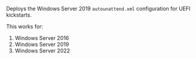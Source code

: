 Deploys the Windows Server 2019 `autounattend.xml` configuration for UEFI kickstarts.

This works for:

1. Windows Server 2016
2. Windows Server 2019
3. Windows Server 2022